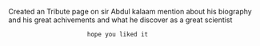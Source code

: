 Created an Tribute page on sir Abdul kalaam
    mention about his biography
      and his great achivements 
          and what he discover as a great scientist 

                          hope you liked it 

      
